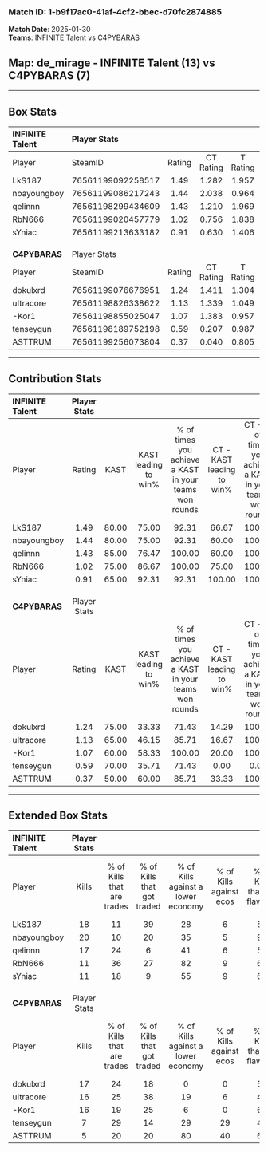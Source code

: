 ### Match ID: 1-b9f17ac0-41af-4cf2-bbec-d70fc2874885  
**Match Date**: 2025-01-30  
**Teams**: INFINITE Talent vs C4PYBARAS  

## **Map**: de_mirage - INFINITE Talent (13) vs C4PYBARAS (7)  
---  

## Box Stats  

| **INFINITE Talent** | Player Stats      |        |           |          |       |       |       |         |        |      |     |
| :- | :- | :-: | :-: | :-: | :-: | :-: | :-: | :-: | :-: | :-: | :-: |
| Player              | SteamID           | Rating | CT Rating | T Rating | KAST  |  ADR  | Kills | Assists | Deaths | K/D  | HS% |
| LkS187              | 76561199092258517 |  1.49  |   1.282   |  1.957   | 80.00 | 99.4  |  18   |    9    |   11   | 1.64 | 44  |
| nbayoungboy         | 76561199086217243 |  1.44  |   2.038   |  0.964   | 80.00 | 103.3 |  20   |    6    |   16   | 1.25 | 70  |
| qelinnn             | 76561198299434609 |  1.43  |   1.210   |  1.969   | 85.00 | 89.3  |  17   |    9    |   12   | 1.42 | 41  |
| RbN666              | 76561199020457779 |  1.02  |   0.756   |  1.838   | 75.00 | 66.9  |  11   |    8    |   12   | 0.92 | 45  |
| sYniac              | 76561199213633182 |  0.91  |   0.630   |  1.406   | 65.00 | 56.4  |  11   |    3    |   11   | 1.00 | 27  |
|                     |                   |        |           |          |       |       |       |         |        |      |     |
|                     |                   |        |           |          |       |       |       |         |        |      |     |
|                     |                   |        |           |          |       |       |       |         |        |      |     |
| **C4PYBARAS**       | Player Stats      |        |           |          |       |       |       |         |        |      |     |
| Player              | SteamID           | Rating | CT Rating | T Rating | KAST  |  ADR  | Kills | Assists | Deaths | K/D  | HS% |
| dokulxrd            | 76561199076676951 |  1.24  |   1.411   |  1.304   | 75.00 | 94.8  |  17   |    4    |   16   | 1.06 | 76  |
| uItracore           | 76561198826338622 |  1.13  |   1.339   |  1.049   | 65.00 | 83.8  |  16   |    2    |   14   | 1.14 | 81  |
| -Kor1               | 76561198855025047 |  1.07  |   1.383   |  0.957   | 60.00 | 67.9  |  16   |    2    |   13   | 1.23 | 75  |
| tenseygun           | 76561198189752198 |  0.59  |   0.207   |  0.987   | 70.00 | 52.8  |   7   |    6    |   18   | 0.39 | 57  |
| ASTTRUM             | 76561199256073804 |  0.37  |   0.040   |  0.805   | 50.00 | 47.2  |   5   |    5    |   17   | 0.29 | 20  |
---  

## Contribution Stats  

| **INFINITE Talent** | Player Stats |       |                      |                                                        |                           |                                                             |                          |                                                            |
| :- | :-: | :-: | :-: | :-: | :-: | :-: | :-: | :-: |
| Player              |    Rating    | KAST  | KAST leading to win% | % of times you achieve a KAST in your teams won rounds | CT - KAST leading to win% | CT - % of times you achieve a KAST in your teams won rounds | T - KAST leading to win% | T - % of times you achieve a KAST in your teams won rounds |
| LkS187              |     1.49     | 80.00 |        75.00         |                         92.31                          |           66.67           |                           100.00                            |          85.71           |                           85.71                            |
| nbayoungboy         |     1.44     | 80.00 |        75.00         |                         92.31                          |           60.00           |                           100.00                            |          100.00          |                           85.71                            |
| qelinnn             |     1.43     | 85.00 |        76.47         |                         100.00                         |           60.00           |                           100.00                            |          100.00          |                           100.00                           |
| RbN666              |     1.02     | 75.00 |        86.67         |                         100.00                         |           75.00           |                           100.00                            |          100.00          |                           100.00                           |
| sYniac              |     0.91     | 65.00 |        92.31         |                         92.31                          |          100.00           |                           100.00                            |          85.71           |                           85.71                            |
|                     |              |       |                      |                                                        |                           |                                                             |                          |                                                            |
|                     |              |       |                      |                                                        |                           |                                                             |                          |                                                            |
|                     |              |       |                      |                                                        |                           |                                                             |                          |                                                            |
| **C4PYBARAS**       | Player Stats |       |                      |                                                        |                           |                                                             |                          |                                                            |
| Player              |    Rating    | KAST  | KAST leading to win% | % of times you achieve a KAST in your teams won rounds | CT - KAST leading to win% | CT - % of times you achieve a KAST in your teams won rounds | T - KAST leading to win% | T - % of times you achieve a KAST in your teams won rounds |
| dokulxrd            |     1.24     | 75.00 |        33.33         |                         71.43                          |           14.29           |                           100.00                            |          50.00           |                           66.67                            |
| uItracore           |     1.13     | 65.00 |        46.15         |                         85.71                          |           16.67           |                           100.00                            |          71.43           |                           83.33                            |
| -Kor1               |     1.07     | 60.00 |        58.33         |                         100.00                         |           20.00           |                           100.00                            |          85.71           |                           100.00                           |
| tenseygun           |     0.59     | 70.00 |        35.71         |                         71.43                          |           0.00            |                            0.00                             |          50.00           |                           83.33                            |
| ASTTRUM             |     0.37     | 50.00 |        60.00         |                         85.71                          |           33.33           |                           100.00                            |          71.43           |                           83.33                            |
---  

## Extended Box Stats  

| **INFINITE Talent** | Player Stats |                            |                            |                                    |                         |                              |                                 |        |                             |                                     |                          |                               |                            |
| :- | :-: | :-: | :-: | :-: | :-: | :-: | :-: | :-: | :-: | :-: | :-: | :-: | :-: |
| Player              |    Kills     | % of Kills that are trades | % of Kills that got traded | % of Kills against a lower economy | % of Kills against ecos | % of Kills that are flawless | % of Kills that are close duels | Deaths | % of Deaths that get traded | % of Deaths against a lower economy | % of Deaths against ecos | % of Deaths that are flawless | % of Deaths that are close |
| LkS187              |      18      |             11             |             39             |                 28                 |            6            |              56              |               17                |   11   |             18              |                 36                  |            0             |              73               |             9              |
| nbayoungboy         |      20      |             10             |             20             |                 35                 |            5            |              95              |                0                |   16   |             38              |                 38                  |            6             |              56               |             6              |
| qelinnn             |      17      |             24             |             6              |                 41                 |            6            |              53              |                6                |   12   |             25              |                 42                  |            0             |              25               |             17             |
| RbN666              |      11      |             36             |             27             |                 82                 |            9            |              64              |                0                |   12   |             25              |                 33                  |            8             |              50               |             8              |
| sYniac              |      11      |             18             |             9              |                 55                 |            9            |              64              |                0                |   11   |              9              |                 36                  |            0             |              73               |             0              |
|                     |              |                            |                            |                                    |                         |                              |                                 |        |                             |                                     |                          |                               |                            |
|                     |              |                            |                            |                                    |                         |                              |                                 |        |                             |                                     |                          |                               |                            |
|                     |              |                            |                            |                                    |                         |                              |                                 |        |                             |                                     |                          |                               |                            |
| **C4PYBARAS**       | Player Stats |                            |                            |                                    |                         |                              |                                 |        |                             |                                     |                          |                               |                            |
| Player              |    Kills     | % of Kills that are trades | % of Kills that got traded | % of Kills against a lower economy | % of Kills against ecos | % of Kills that are flawless | % of Kills that are close duels | Deaths | % of Deaths that get traded | % of Deaths against a lower economy | % of Deaths against ecos | % of Deaths that are flawless | % of Deaths that are close |
| dokulxrd            |      17      |             24             |             18             |                 0                  |            0            |              59              |               12                |   16   |             31              |                 13                  |            6             |              56               |             0              |
| uItracore           |      16      |             25             |             38             |                 19                 |            6            |              44              |               19                |   14   |              7              |                  0                  |            0             |              71               |             0              |
| -Kor1               |      16      |             19             |             25             |                 6                  |            0            |              69              |                0                |   13   |             15              |                  0                  |            0             |              77               |             8              |
| tenseygun           |      7       |             29             |             14             |                 29                 |           29            |              43              |                0                |   18   |             17              |                  0                  |            0             |              72               |             11             |
| ASTTRUM             |      5       |             20             |             20             |                 80                 |           40            |              60              |                0                |   17   |             29              |                  0                  |            0             |              65               |             6              |
